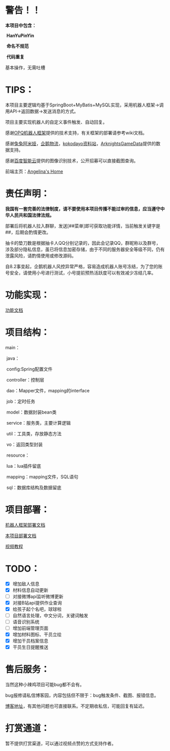 # 警告！！

**本项目中包含：**

​	**HanYuPinYin**

​	**命名不规范**

​	**代码重复**

基本操作，无需吐槽

# TIPS：

本项目主要逻辑均基于SpringBoot+MyBatis+MySQL实现，采用机器人框架->调用API->返回数据->发送消息的方式。

项目主要实现机器人的自定义事件触发、自动回复。

感谢[OPQ机器人框架](https://github.com/OPQBOT/OPQ/wiki)提供的技术支持，有关框架的部署请参考wiki文档。

感谢[兔兔阿米娅](https://github.com/vivien8261/Amiya-Bot)，[企鹅物流](https://penguin-stats.cn/)，[kokodayo资料站](https://kokodayo.fun/)，[ArknightsGameData](https://github.com/Kengxxiao/ArknightsGameData)提供的数据支持。

感谢[百度智能云](https://cloud.baidu.com/)提供的图像识别技术，公开招募可以直接截图查询。

前端主页：[Angelina's Home](http://www.angelina-bot.top/)

# 责任声明：

**我国有一套完善的法律制度，请不要使用本项目传播不能过审的信息，应当遵守中华人民共和国法律法规。**

部署后将机器人拉入群聊，发送[##菜单]即可获取功能详情，当前触发关键字是##，后期会酌情更改。

抽卡的垫刀数是根据抽卡人QQ分别记录的，因此会记录QQ，群昵称以及群号，涉及部分隐私信息，虽已将信息加密存储，由于不同的服务器安全等级不同，仍有泄露风险，请酌情使用或修改源码。

自8.2事变起，企鹅机器人风控异常严格，容易造成机器人账号冻结，为了您的账号安全，请使用小号进行测试，小号提前预热活跃度可以有效减少冻结几率。

# 功能实现：

[功能文档](https://github.com/Strelizia02/ArknightsAPI/wiki)

# 项目结构：

main：

​	java：

​		config:Spring配置文件

​		controller：控制层

​		dao：Mapper文件，mapping的interface

​		job：定时任务

​		model：数据封装bean类

​		service：服务类，主要计算逻辑

​		util：工具类，存放静态方法

​		vo：返回类型封装

​	resource：

​		lua：lua插件留底

​		mapping：mapping文件，SQL语句

​		sql：数据库结构及数据留底

# 项目部署：

[机器人框架部署文档](https://github.com/OPQBOT/OPQ/wiki/%E5%AE%89%E8%A3%85%E6%8C%87%E5%8D%97)

[本项目部署文档](https://www.cnblogs.com/strelizia/p/14120201.html)

[视频教程](https://www.bilibili.com/video/BV1hw411f7a4)

# TODO：

- [x] 增加敌人信息
- [x] 材料信息自动更新
- [ ] 对接微博api监听微博更新
- [x] 对接B站api提供作业查询
- [x] 给孩子起个名吧，球球啦
- [ ] 自然语言处理，中文分词，关键词触发
- [ ] 语音识别系统
- [ ] 增加前端管理页面
- [x] 增加材料图标、干员立绘
- [x] 增加干员档案信息
- [x] 干员生日提醒推送

# 售后服务：

当然这种小辣鸡项目可能bug都不会有。

bug报修请私信博客园，内容包括但不限于：bug触发条件、截图、报错信息。

[博客地址](https://www.cnblogs.com/strelizia/)，有其他问题也可直接联系。不定期收私信，可能回复有延迟。

# 打赏通道：

暂不提供打赏渠道，可以通过视频点赞的方式支持作者。